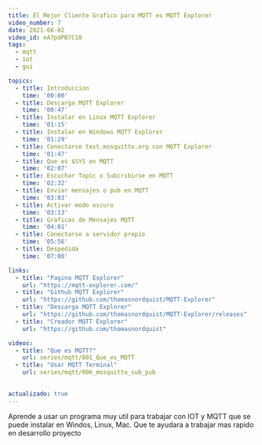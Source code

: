 ```yaml
---
title: El Mejor Cliente Grafico para MQTT es MQTT Explorer
video_number: 7
date: 2021-08-02
video_id: eA7pdPB7C10
tags:
  - mqtt
  - iot
  - gui

topics:
  - title: Introduccion
    time: '00:00'
  - title: Descarga MQTT Explorer
    time: '00:47'
  - title: Instalar en Linux MQTT Explorer
    time: '01:15'
  - title: Instalar en Windows MQTT Explorer
    time: '01:29'
  - title: Conectarse test.mosquitto.org con MQTT Explorer
    time: '01:47'
  - title: Que es $SYS en MQTT
    time: '02:07'
  - title: Escuchar Topic o Subcribirse en MQTT
    time: '02:32'
  - title: Enviar mensajes o pub en MQTT
    time: '03:03'
  - title: Activar modo oscuro
    time: '03:13'
  - title: Graficas de Mensajes MQTT
    time: '04:01'
  - title: Conectarse a servidor propio
    time: '05:56'
  - title: Despedida
    time: '07:00'

links:
  - title: "Pagina MQTT Explorer"
    url: "https://mqtt-explorer.com/"
  - title: "Github MQTT Explorer"
    url: "https://github.com/thomasnordquist/MQTT-Explorer"
  - title: "Descarga MQTT Explorer"
    url: "https://github.com/thomasnordquist/MQTT-Explorer/releases"
  - title: "Creador MQTT Explorer"
    url: "https://github.com/thomasnordquist"

videos:
  - title: "Que es MQTT?"
    url: series/mqtt/001_Que_es_MQTT
  - title: "Usar MQTT Terminal"
    url: series/mqtt/006_mosquitto_sub_pub
    

actualizado: true
---
```


Aprende a usar un programa muy util para trabajar con IOT y MQTT que se puede instalar en Windos, Linux, Mac. Que te ayudara a trabajar mas rapido en desarrollo proyecto